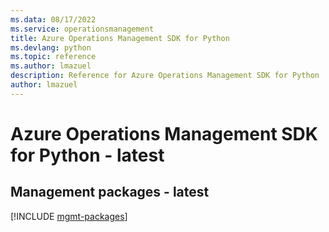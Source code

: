 ```yaml
---
ms.data: 08/17/2022
ms.service: operationsmanagement
title: Azure Operations Management SDK for Python
ms.devlang: python
ms.topic: reference
ms.author: lmazuel
description: Reference for Azure Operations Management SDK for Python
author: lmazuel
---
```

# Azure Operations Management SDK for Python - latest

## Management packages - latest
[!INCLUDE [mgmt-packages](operations-management-mgmt-index.md)]